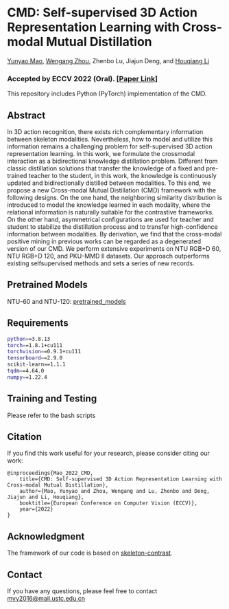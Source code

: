 # CMD: Self-supervised 3D Action Representation Learning with Cross-modal Mutual Distillation
[Yunyao Mao](http://home.ustc.edu.cn/~myy2016), [Wengang Zhou](http://staff.ustc.edu.cn/~zhwg/index.html), Zhenbo Lu, Jiajun Deng, and [Houqiang Li](http://staff.ustc.edu.cn/~lihq) 

### Accepted by **ECCV 2022 (Oral)**. [[Paper Link]](https://arxiv.org/pdf/2103.11681.pdf)

This repository includes Python (PyTorch) implementation of the CMD.

<!-- ![](../main/TransformerTracker.png) -->

## Abstract
In 3D action recognition, there exists rich complementary information between skeleton modalities. Nevertheless, how to model and
utilize this information remains a challenging problem for self-supervised
3D action representation learning. In this work, we formulate the crossmodal interaction as a bidirectional knowledge distillation problem. Different from classic distillation solutions that transfer the knowledge of a fixed and pre-trained teacher to the student, in this work, the knowledge is continuously updated and bidirectionally distilled between modalities. To this end, we propose a new Cross-modal Mutual Distillation (CMD) framework with the following designs. On the one hand, the neighboring similarity distribution is introduced to model the knowledge learned in each modality, where the relational information is naturally suitable for the contrastive frameworks. On the other hand, asymmetrical configurations are used for teacher and student to stabilize the distillation process and to transfer high-confidence information between modalities. By derivation, we find that the cross-modal positive mining in previous works can be regarded as a degenerated version of our CMD. We perform extensive experiments on NTU RGB+D 60, NTU RGB+D 120, and PKU-MMD II datasets. Our approach outperforms existing selfsupervised methods and sets a series of new records.

## Pretrained Models
NTU-60 and NTU-120: [pretrained_models](https://drive.google.com/drive/folders/1KTmd3RMT2ITUot7uxB-05VEiBjDDygzo?usp=sharing)

## Requirements

```bash
python==3.8.13
torch==1.8.1+cu111
torchvision==0.9.1+cu111
tensorboard==2.9.0
scikit-learn==1.1.1
tqdm==4.64.0
numpy==1.22.4
```

## Training and Testing
Please refer to the bash scripts


## Citation
If you find this work useful for your research, please consider citing our work:
```
@inproceedings{Mao_2022_CMD,
    title={CMD: Self-supervised 3D Action Representation Learning with Cross-modal Mutual Distillation},
    author={Mao, Yunyao and Zhou, Wengang and Lu, Zhenbo and Deng, Jiajun and Li, Houqiang},
    booktitle={European Conference on Computer Vision (ECCV)},
    year={2022}
}
```

## Acknowledgment
The framework of our code is based on [skeleton-contrast](https://github.com/fmthoker/skeleton-contrast).

## Contact
If you have any questions, please feel free to contact myy2016@mail.ustc.edu.cn
